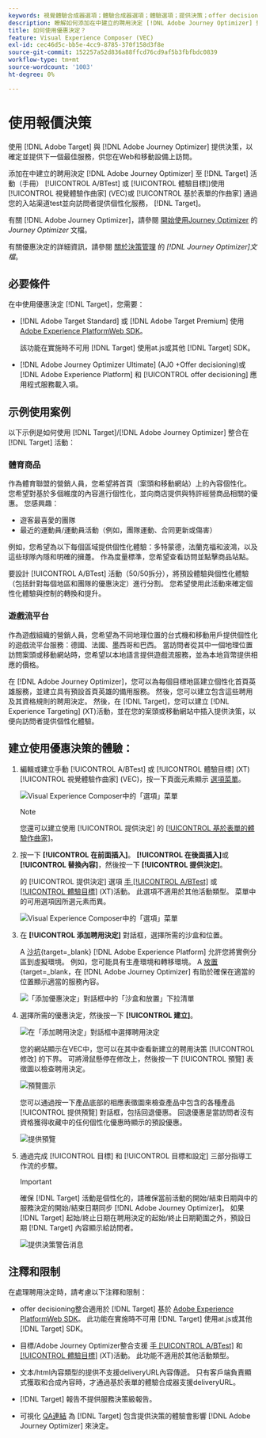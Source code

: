 ```yaml
---
keywords: 視覺體驗合成器選項；體驗合成器選項；體驗選項；提供決策；offer decisioning;ajo;journey optimizer選項
description: 瞭解如何添加在中建立的聘用決定 [!DNL Adobe Journey Optimizer] 到活動。
title: 如何使用優惠決定？
feature: Visual Experience Composer (VEC)
exl-id: cec46d5c-bb5e-4cc9-8785-370f158d3f8e
source-git-commit: 152257a52d836a88ffcd76cd9af5b3fbfbdc0839
workflow-type: tm+mt
source-wordcount: '1003'
ht-degree: 0%

---
```


# 使用報價決策

使用 [!DNL Adobe Target] 與 [!DNL Adobe Journey Optimizer] 提供決策，以確定並提供下一個最佳服務，供您在Web和移動設備上訪問。

添加在中建立的聘用決定 [!DNL Adobe Journey Optimizer] 至 [!DNL Target] 活動（手冊） [!UICONTROL A/BTest] 或 [!UICONTROL 體驗目標])使用 [!UICONTROL 視覺體驗作曲家] (VEC)或 [!UICONTROL 基於表單的作曲家] 通過您的入站渠道test並向訪問者提供個性化服務， [!DNL Target]。

有關 [!DNL Adobe Journey Optimizer]，請參閱 [開始使用Journey Optimizer](https://experienceleague.adobe.com/docs/journey-optimizer/using/get-started/get-started.html) 的 *Journey Optimizer* 文檔。

有關優惠決定的詳細資訊，請參閱 [關於決策管理](https://experienceleague.adobe.com/docs/journey-optimizer/using/offer-decisioniong/get-started/starting-offer-decisioning.html) 的 *[!DNL Journey Optimizer]文檔*。

## 必要條件

在中使用優惠決定 [!DNL Target]，您需要：

* [!DNL Adobe Target Standard] 或 [!DNL Adobe Target Premium] 使用 [Adobe Experience PlatformWeb SDK](/help/main/c-implementing-target/c-implementing-target-for-client-side-web/aep-web-sdk.md)。

   該功能在實施時不可用 [!DNL Target] 使用at.js或其他 [!DNL Target] SDK。

* [!DNL Adobe Journey Optimizer Ultimate] (AJ0 +Offer decisioning)或 [!DNL Adobe Experience Platform] 和 [!UICONTROL offer decisioning] 應用程式服務載入項。

## 示例使用案例

以下示例是如何使用 [!DNL Target]/[!DNL Adobe Journey Optimizer] 整合在 [!DNL Target] 活動：

### 體育商品

作為體育聯盟的營銷人員，您希望將首頁（案頭和移動網站）上的內容個性化。 您希望對基於多個維度的內容進行個性化，並向商店提供與特許經營商品相關的優惠。 您感興趣：

* 遊客最喜愛的團隊
* 最近的運動員/運動員活動（例如，團隊運動、合同更新或傷害）

例如，您希望為以下每個區域提供個性化體驗：多特蒙德，法蘭克福和波鴻，以及這些球隊內隱和明確的擁躉。 作為度量標準，您希望查看訪問並點擊商品站點。

要設計 [!UICONTROL A/BTest] 活動（50/50拆分），將預設體驗與個性化體驗（包括針對每個地區和團隊的優惠決定）進行分割。 您希望使用此活動來確定個性化體驗與控制的轉換和提升。

### 遊戲流平台

作為遊戲組織的營銷人員，您希望為不同地理位置的台式機和移動用戶提供個性化的遊戲流平台服務：德國、法國、墨西哥和巴西。 當訪問者從其中一個地理位置訪問案頭或移動網站時，您希望以本地語言提供遊戲流服務，並為本地貨幣提供相應的價格。

在 [!DNL Adobe Journey Optimizer]，您可以為每個目標地區建立個性化首頁英雄服務，並建立具有預設首頁英雄的備用服務。 然後，您可以建立包含這些聘用及其資格規則的聘用決定。 然後，在 [!DNL Target]，您可以建立 [!DNL Experience Targeting] (XT)活動，並在您的案頭或移動網站中插入提供決策，以便向訪問者提供個性化體驗。

## 建立使用優惠決策的體驗：

1. 編輯或建立手動 [!UICONTROL A/BTest] 或 [!UICONTROL 體驗目標] (XT) [!UICONTROL 視覺體驗作曲家] (VEC)，按一下頁面元素顯示 [選項菜單](/help/main/c-experiences/c-visual-experience-composer/viztarget-options.md)。

   ![Visual Experience Composer中的「選項」菜單](assets/options-menu1.png)

   >[!NOTE]
   >
   >您還可以建立使用 [!UICONTROL 提供決定] 的 [[!UICONTROL 基於表單的體驗作曲家]](/help/main/c-experiences/form-experience-composer.md)。

1. 按一下 **[!UICONTROL 在前面插入]**。 **[!UICONTROL 在後面插入]**&#x200B;或 **[!UICONTROL 替換內容]**，然後按一下 **[!UICONTROL 提供決定]**。

   的 [!UICONTROL 提供決定] 選項 [手 [!UICONTROL A/BTest]](/help/main/c-activities/t-test-ab/test-ab.md#types) 或 [[!UICONTROL 體驗目標]](/help/main/c-activities/t-experience-target/experience-target.md) (XT)活動。 此選項不適用於其他活動類型。 菜單中的可用選項因所選元素而異。

   ![Visual Experience Composer中的「選項」菜單](assets/options-menu.png)

1. 在 **[!UICONTROL 添加聘用決定]** 對話框，選擇所需的沙盒和位置。

   A [沙坑](https://experienceleague.adobe.com/docs/experience-platform/sandbox/ui/overview.html){target=_blank} [!DNL Adobe Experience Platform] 允許您將實例分區到虛擬環境。 例如，您可能具有生產環境和轉移環境。 A [放置](https://experienceleague.adobe.com/docs/journey-optimizer/using/offer-decisioniong/create-components/creating-placements.html){target=_blank，在 [!DNL Adobe Journey Optimizer] 有助於確保在適當的位置顯示適當的服務內容。

   ![「添加優惠決定」對話框中的「沙盒和放置」下拉清單](/help/main/c-integrating-target-with-mac/ajo/assets/sandbox-placement.png)

1. 選擇所需的優惠決定，然後按一下 **[!UICONTROL 建立]**。

   ![在「添加聘用決定」對話框中選擇聘用決定](assets/offer-decision.png)

   您的網站顯示在VEC中，您可以在其中查看新建立的聘用決策 [!UICONTROL 修改] 的下界。 可將滑鼠懸停在修改上，然後按一下 [!UICONTROL 預覽] 表徵圖以檢查聘用決定。

   ![預覽圖示](assets/preview-icon.png)

   您可以通過按一下產品底部的相應表徵圖來檢查產品中包含的各種產品 [!UICONTROL 提供預覽] 對話框，包括回退優惠。 回退優惠是當訪問者沒有資格獲得收藏中的任何個性化優惠時顯示的預設優惠。

   ![提供預覽](assets/offer-preview.png)

1. 通過完成 [!UICONTROL 目標] 和 [!UICONTROL 目標和設定] 三部分指導工作流的步驟。

   >[!IMPORTANT]
   >
   >確保 [!DNL Target] 活動是個性化的，請確保當前活動的開始/結束日期與中的服務決定的開始/結束日期同步 [!DNL Adobe Journey Optimizer]。 如果 [!DNL Target] 起始/終止日期在聘用決定的起始/終止日期範圍之外，預設日期 [!DNL Target] 內容顯示給訪問者。

   ![提供決策警告消息](/help/main/c-integrating-target-with-mac/ajo/assets/offer-decision-warning.png)

## 注釋和限制

在處理聘用決定時，請考慮以下注釋和限制：

* offer decisioning整合適用於 [!DNL Target] 基於 [Adobe Experience PlatformWeb SDK](/help/main/c-implementing-target/c-implementing-target-for-client-side-web/aep-web-sdk.md)。 此功能在實施時不可用 [!DNL Target] 使用at.js或其他 [!DNL Target] SDK。

* 目標/Adobe Journey Optimizer整合支援 [手 [!UICONTROL A/BTest]](/help/main/c-activities/t-test-ab/test-ab.md#types) 和 [[!UICONTROL 體驗目標]](/help/main/c-activities/t-experience-target/experience-target.md) (XT)活動。 此功能不適用於其他活動類型。

* 文本/html內容類型的提供不支援deliveryURL內容傳遞。 只有客戶端負責顯式獲取和合成內容時，才通過基於表單的體驗合成器支援deliveryURL。

* [!DNL Target] 報告不提供服務決策級報告。

* 可視化 [QA連結](/help/main/c-activities/c-activity-qa/activity-qa.md) 為 [!DNL Target] 包含提供決策的體驗會影響 [!DNL Adobe Journey Optimizer] 來決定。
